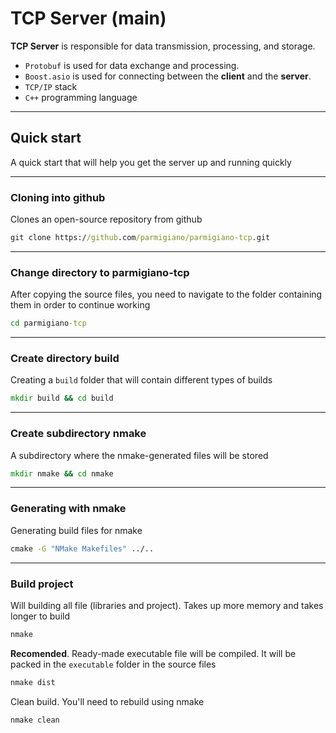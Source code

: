# TCP Server (main)
**TCP Server** is responsible for data transmission, processing, and storage.
- `Protobuf` is used for data exchange and processing.
- `Boost.asio` is used for connecting between the **client** and the **server**.
- `TCP/IP` stack
- `C++` programming language

---
## Quick start
A quick start that will help you get the server up and running quickly

---
### Cloning into github
Clones an open-source repository from github
```cmd
git clone https://github.com/parmigiano/parmigiano-tcp.git
```
---
### Change directory to parmigiano-tcp
After copying the source files, you need to navigate to the folder containing them in order to continue working
```cmd
cd parmigiano-tcp
```
---
### Create directory build
Creating a `build` folder that will contain different types of builds
```cmd
mkdir build && cd build
```
---
### Create subdirectory nmake
A subdirectory where the nmake-generated files will be stored
```cmd
mkdir nmake && cd nmake
```
---
### Generating with nmake
Generating build files for nmake
```cmd
cmake -G "NMake Makefiles" ../.. 
```
---
### Build project
Will building all file (libraries and project). Takes up more memory and takes longer to build
```cmd
nmake 
```

**Recomended**. Ready-made executable file will be compiled. It will be packed in the `executable` folder in the source files
```cmd
nmake dist
```

Clean build. You'll need to rebuild using nmake
```cmd
nmake clean
```